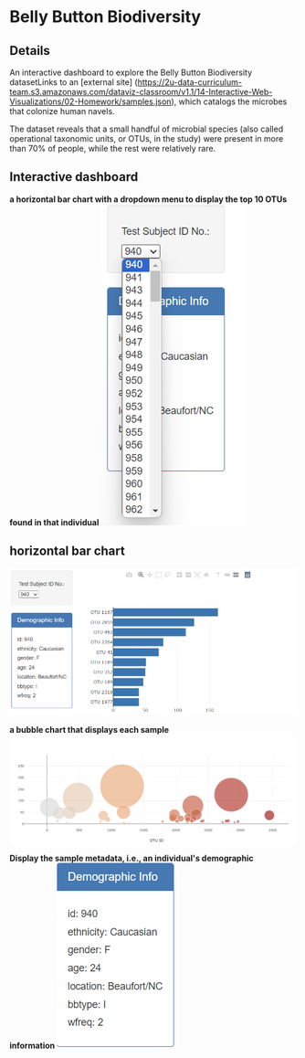 # Belly Button Biodiversity

## Details
An interactive dashboard to explore the Belly Button Biodiversity datasetLinks to an [external site] (https://2u-data-curriculum-team.s3.amazonaws.com/dataviz-classroom/v1.1/14-Interactive-Web-Visualizations/02-Homework/samples.json), which catalogs the microbes that colonize human navels.

The dataset reveals that a small handful of microbial species (also called operational taxonomic units, or OTUs, in the study) were present in more than 70% of people, while the rest were relatively rare.


## Interactive dashboard

**a horizontal bar chart with a dropdown menu to display the top 10 OTUs found in that individual**
![Alt text](image-1.png)

 ## horizontal bar chart 
![Alt text](image-2.png)

**a bubble chart that displays each sample**
![Alt text](image-3.png)

**Display the sample metadata, i.e., an individual's demographic information**
![Alt text](image-4.png)



